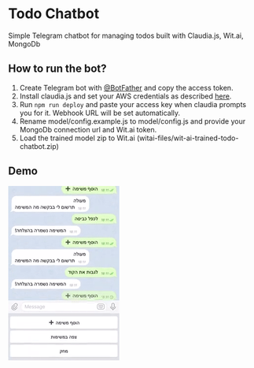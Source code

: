 # Todo Chatbot

Simple Telegram chatbot for managing todos built with Claudia.js, Wit.ai, MongoDb

## How to run the bot?

1. Create Telegram bot with [@BotFather](https://core.telegram.org/bots#6-botfather) and copy the access token.
2. Install claudia.js and set your AWS credentials as described [here](https://claudiajs.com/tutorials/installing.html#configuring-access-credentials).
3. Run `npm run deploy` and paste your access key when claudia prompts you for it. Webhook URL will be set automatically.
4. Rename model/config.example.js to model/config.js and provide your MongoDb connection url and Wit.ai token.
5. Load the trained model zip to Wit.ai (witai-files/wit-ai-trained-todo-chatbot.zip)

## Demo

![](chatbot.gif)
